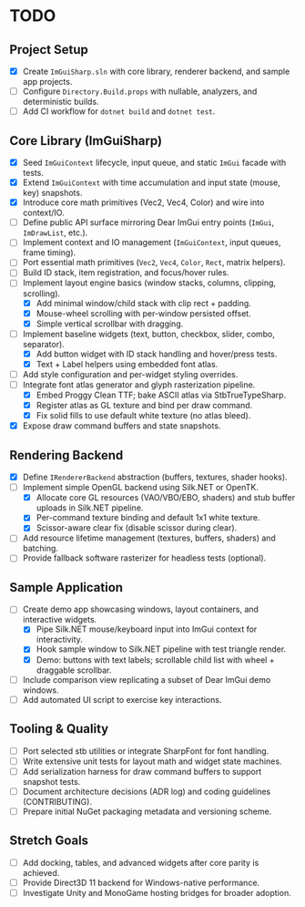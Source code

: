 # TODO

## Project Setup
- [x] Create `ImGuiSharp.sln` with core library, renderer backend, and sample app projects.
- [ ] Configure `Directory.Build.props` with nullable, analyzers, and deterministic builds.
- [ ] Add CI workflow for `dotnet build` and `dotnet test`.

## Core Library (ImGuiSharp)
- [x] Seed `ImGuiContext` lifecycle, input queue, and static `ImGui` facade with tests.
- [x] Extend `ImGuiContext` with time accumulation and input state (mouse, key) snapshots.
- [x] Introduce core math primitives (Vec2, Vec4, Color) and wire into context/IO.
- [ ] Define public API surface mirroring Dear ImGui entry points (`ImGui`, `ImDrawList`, etc.).
- [ ] Implement context and IO management (`ImGuiContext`, input queues, frame timing).
- [ ] Port essential math primitives (`Vec2`, `Vec4`, `Color`, `Rect`, matrix helpers).
- [ ] Build ID stack, item registration, and focus/hover rules.
- [ ] Implement layout engine basics (window stacks, columns, clipping, scrolling).
  - [x] Add minimal window/child stack with clip rect + padding.
  - [x] Mouse-wheel scrolling with per-window persisted offset.
  - [x] Simple vertical scrollbar with dragging.
- [ ] Implement baseline widgets (text, button, checkbox, slider, combo, separator).
  - [x] Add button widget with ID stack handling and hover/press tests.
  - [x] Text + Label helpers using embedded font atlas.
- [ ] Add style configuration and per-widget styling overrides.
- [ ] Integrate font atlas generator and glyph rasterization pipeline.
  - [x] Embed Proggy Clean TTF; bake ASCII atlas via StbTrueTypeSharp.
  - [x] Register atlas as GL texture and bind per draw command.
  - [x] Fix solid fills to use default white texture (no atlas bleed).
- [x] Expose draw command buffers and state snapshots.

## Rendering Backend
- [x] Define `IRendererBackend` abstraction (buffers, textures, shader hooks).
- [ ] Implement simple OpenGL backend using Silk.NET or OpenTK.
  - [x] Allocate core GL resources (VAO/VBO/EBO, shaders) and stub buffer uploads in Silk.NET pipeline.
  - [x] Per-command texture binding and default 1x1 white texture.
  - [x] Scissor-aware clear fix (disable scissor during clear).
- [ ] Add resource lifetime management (textures, buffers, shaders) and batching.
- [ ] Provide fallback software rasterizer for headless tests (optional).

## Sample Application
- [ ] Create demo app showcasing windows, layout containers, and interactive widgets.
  - [x] Pipe Silk.NET mouse/keyboard input into ImGui context for interactivity.
  - [x] Hook sample window to Silk.NET pipeline with test triangle render.
  - [x] Demo: buttons with text labels; scrollable child list with wheel + draggable scrollbar.
- [ ] Include comparison view replicating a subset of Dear ImGui demo windows.
- [ ] Add automated UI script to exercise key interactions.

## Tooling & Quality
- [ ] Port selected stb utilities or integrate SharpFont for font handling.
- [ ] Write extensive unit tests for layout math and widget state machines.
- [ ] Add serialization harness for draw command buffers to support snapshot tests.
- [ ] Document architecture decisions (ADR log) and coding guidelines (CONTRIBUTING).
- [ ] Prepare initial NuGet packaging metadata and versioning scheme.

## Stretch Goals
- [ ] Add docking, tables, and advanced widgets after core parity is achieved.
- [ ] Provide Direct3D 11 backend for Windows-native performance.
- [ ] Investigate Unity and MonoGame hosting bridges for broader adoption.
